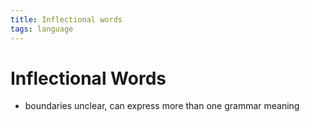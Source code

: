 ```yaml
---
title: Inflectional words
tags: language
---
```


# Inflectional Words
- boundaries unclear, can express more than one grammar meaning




































